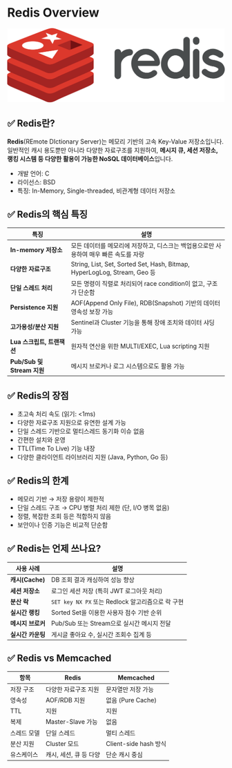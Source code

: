 # Redis Overview

![redis](images/logo.png)

## ✅ Redis란?

**Redis**(REmote DIctionary Server)는 메모리 기반의 고속 Key-Value 저장소입니다.  
일반적인 캐시 용도뿐만 아니라 다양한 자료구조를 지원하여, **메시지 큐, 세션 저장소, 랭킹 시스템 등 다양한 활용이 가능한 NoSQL 데이터베이스**입니다.

- 개발 언어: C
- 라이선스: BSD
- 특징: In-Memory, Single-threaded, 비관계형 데이터 저장소

## ✅ Redis의 핵심 특징

| 특징                       | 설명                                                                                  |
| -------------------------- | ------------------------------------------------------------------------------------- |
| **In-memory 저장소**       | 모든 데이터를 메모리에 저장하고, 디스크는 백업용으로만 사용하여 매우 빠른 속도를 자랑 |
| **다양한 자료구조**        | String, List, Set, Sorted Set, Hash, Bitmap, HyperLogLog, Stream, Geo 등              |
| **단일 스레드 처리**       | 모든 명령이 직렬로 처리되어 race condition이 없고, 구조가 단순함                      |
| **Persistence 지원**       | AOF(Append Only File), RDB(Snapshot) 기반의 데이터 영속성 보장 가능                   |
| **고가용성/분산 지원**     | Sentinel과 Cluster 기능을 통해 장애 조치와 데이터 샤딩 가능                           |
| **Lua 스크립트, 트랜잭션** | 원자적 연산을 위한 MULTI/EXEC, Lua scripting 지원                                     |
| **Pub/Sub 및 Stream 지원** | 메시지 브로커나 로그 시스템으로도 활용 가능                                           |

## ✅ Redis의 장점

- 초고속 처리 속도 (읽기: <1ms)
- 다양한 자료구조 지원으로 유연한 설계 가능
- 단일 스레드 기반으로 멀티스레드 동기화 이슈 없음
- 간편한 설치와 운영
- TTL(Time To Live) 기능 내장
- 다양한 클라이언트 라이브러리 지원 (Java, Python, Go 등)

## ✅ Redis의 한계

- 메모리 기반 → 저장 용량이 제한적
- 단일 스레드 구조 → CPU 병렬 처리 제한 (단, I/O 병목 없음)
- 정렬, 복잡한 조회 등은 적합하지 않음
- 보안이나 인증 기능은 비교적 단순함

## ✅ Redis는 언제 쓰나요?

| 사용 사례         | 설명                                              |
| ----------------- | ------------------------------------------------- |
| **캐시(Cache)**   | DB 조회 결과 캐싱하여 성능 향상                   |
| **세션 저장소**   | 로그인 세션 저장 (특히 JWT 로그아웃 처리)         |
| **분산 락**       | `SET key NX PX` 또는 Redlock 알고리즘으로 락 구현 |
| **실시간 랭킹**   | Sorted Set을 이용한 사용자 점수 기반 순위         |
| **메시지 브로커** | Pub/Sub 또는 Stream으로 실시간 메시지 전달        |
| **실시간 카운팅** | 게시글 좋아요 수, 실시간 조회수 집계 등           |

## ✅ Redis vs Memcached

| 항목        | Redis                  | Memcached             |
| ----------- | ---------------------- | --------------------- |
| 저장 구조   | 다양한 자료구조 지원   | 문자열만 저장 가능    |
| 영속성      | AOF/RDB 지원           | 없음 (Pure Cache)     |
| TTL         | 지원                   | 지원                  |
| 복제        | Master-Slave 가능      | 없음                  |
| 스레드 모델 | 단일 스레드            | 멀티 스레드           |
| 분산 지원   | Cluster 모드           | Client-side hash 방식 |
| 유스케이스  | 캐시, 세션, 큐 등 다양 | 단순 캐시 중심        |
